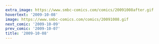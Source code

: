 ```yaml
---
extra_image: https://www.smbc-comics.com/comics/20091008after.gif
hovertext: '2009-10-08'
image: https://www.smbc-comics.com/comics/20091008.gif
next_comic: '2009-10-09'
prev_comic: '2009-10-07'
title: '2009-10-08'
---
```


